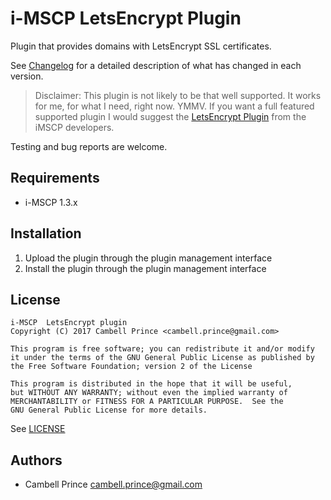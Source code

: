 # i-MSCP LetsEncrypt Plugin

Plugin that provides domains with LetsEncrypt SSL certificates.

See [Changelog](CHANGELOG.md) for a detailed description of what has changed in each version.

>Disclaimer: This plugin is not likely to be that well supported.  It works for me, for what I need, right now. YMMV.  If you want a full featured supported plugin I would suggest the [LetsEncrypt Plugin](https://i-mscp.net/filebase/index.php/File/33-LetsEncrypt/) from the iMSCP developers.

Testing and bug reports are welcome.

## Requirements

* i-MSCP 1.3.x

## Installation

1. Upload the plugin through the plugin management interface
2. Install the plugin through the plugin management interface

## License

```
i-MSCP  LetsEncrypt plugin
Copyright (C) 2017 Cambell Prince <cambell.prince@gmail.com>

This program is free software; you can redistribute it and/or modify
it under the terms of the GNU General Public License as published by
the Free Software Foundation; version 2 of the License

This program is distributed in the hope that it will be useful,
but WITHOUT ANY WARRANTY; without even the implied warranty of
MERCHANTABILITY or FITNESS FOR A PARTICULAR PURPOSE.  See the
GNU General Public License for more details.
```

See [LICENSE](LICENSE)

## Authors

* Cambell Prince <cambell.prince@gmail.com>
